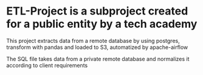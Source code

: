 # ETL-Project is a subproject created for a public entity by a tech academy
This project extracts data from a remote database by using postgres, transform with pandas and loaded to S3, automatized by apache-airflow
  
  The SQL file takes data from a private remote database and normalizes it according to client requirements 
